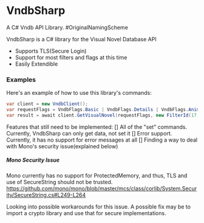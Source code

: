 # VndbSharp
A C# Vndb API Library. #OriginalNamingScheme

VndbSharp is a C# library for the Visual Novel Database API

  - Supports TLS(Secure Login)
  - Support for most filters and flags at this time
  - Easily Extendible

### Examples
Here's an example of how to use this library's commands:

```csharp
var client = new VndbClient();
var requestFlags = VndbFlags.Basic | VndbFlags.Details | VndbFlags.Anime | VndbFlags.Tags | VndbFlags.Stats | VndbFlags.Screens | VndbFlags.Relations;
var result = await client.GetVisualNovel(requestFlags, new FilterId(17, FilterOperator.Equal));
```


Features that still need to be implemented:
  [] All of the "set" commands. Currently, VndbSharp can only get data, not set it
  [] Error support. Currently, it has no support for error messages at all
  [] Finding a way to deal with Mono's security issue(explained below)





##### Mono Security Issue
Mono currently has no support for ProtectedMemory, and thus, TLS and use of SecureString should not be trusted.
https://github.com/mono/mono/blob/master/mcs/class/corlib/System.Security/SecureString.cs#L249-L264

Looking into possible workarounds for this issue. A possible fix may be to import a crypto library and use that for secure implementations.
